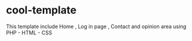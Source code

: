 # cool-template
This template include  Home , Log in page , Contact and opinion area
using PHP - HTML - CSS
